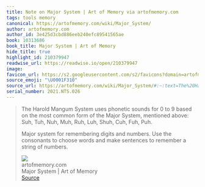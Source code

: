 ```yaml
---
title: Note on Major System | Art of Memory via artofmemory.com
tags: tools memory
canonical: https://artofmemory.com/wiki/Major_System/
author: artofmemory.com
author_id: 3e425d3cbd886eeb240efc89541565ae
book: 10313686
book_title: Major System | Art of Memory
hide_title: true
highlight_id: 210379947
readwise_url: https://readwise.io/open/210379947
image:
favicon_url: https://s2.googleusercontent.com/s2/favicons?domain=artofmemory.com
source_emoji: "\U0001F310"
source_url: https://artofmemory.com/wiki/Major_System/#:~:text=The%20Harold%20Mangum,string%20of%20numbers.
serial_number: 2021.NTS.026
---
```

> The Harold Mangum System uses phonetic sounds for 0 to 9 based on the most common form of the Major System, mentioned above: Suh, Tuh, Nuh, Muh, Ruh, Luh, Shuh, Cuh, Fuh, Puh.
> 
> Major system for remembering digits and numbers. Use the consonants to choose words and make sentences to remember a string of numbers.
> <div class="quoteback-footer"><div class="quoteback-avatar"><img class="mini-favicon" src="https://s2.googleusercontent.com/s2/favicons?domain=artofmemory.com"></div><div class="quoteback-metadata"><div class="metadata-inner"><span style="display:none">FROM:</span><div aria-label="artofmemory.com" class="quoteback-author"> artofmemory.com</div><div aria-label="Major System | Art of Memory" class="quoteback-title"> Major System | Art of Memory</div></div></div><div class="quoteback-backlink"><a target="_blank" aria-label="go to the full text of this quotation" rel="noopener" href="https://artofmemory.com/wiki/Major_System/#:~:text=The%20Harold%20Mangum,string%20of%20numbers." class="quoteback-arrow"> Source</a></div></div>